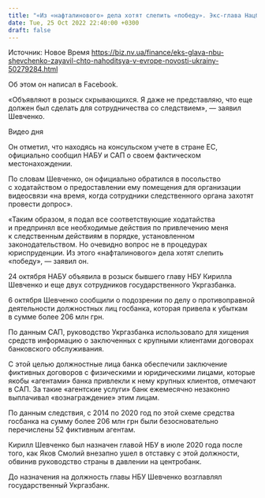 ```yaml
---
title: "«Из «нафталинового» дела хотят слепить «победу». Экс-глава Нацбанка Шевченко заявил, что находится в Европе"
date: Tue, 25 Oct 2022 22:40:00 +0300
draft: false
---
```

Источник: Новое Время https://biz.nv.ua/finance/eks-glava-nbu-shevchenko-zayavil-chto-nahoditsya-v-evrope-novosti-ukrainy-50279284.html


 Об этом он написал в Facebook.

«Объявляют в розыск скрывающихся. Я даже не представляю, что еще должен был сделать для сотрудничества со следствием», — заявил Шевченко.

 Видео дня   

Он отметил, что находясь на консульском учете в стране ЕС, официально сообщил НАБУ и САП о своем фактическом местонахождении.

По словам Шевченко, он официально обратился в посольство с ходатайством о предоставлении ему помещения для организации видеосвязи «на время, когда сотрудники следственного органа захотят провести допрос».

«Таким образом, я подал все соответствующие ходатайства и предпринял все необходимые действия по привлечению меня к следственным действиям в порядке, установленном законодательством. Но очевидно вопрос не в процедурах юриспруденции. Из этого «нафталинового» дела хотят слепить «победу», — заявил он.

24 октября НАБУ объявила в розыск бывшего главу НБУ Кирилла Шевченко и еще двух сотрудников государственного Укргазбанка.

6 октября Шевченко сообщили о подозрении по делу о противоправной деятельности должностных лиц госбанка, которая привела к убыткам в сумме более 206 млн грн.

По данным САП, руководство Укргазбанка использовало для хищения средств информацию о заключенных с крупными клиентами договорах банковского обслуживания.

С этой целью должностные лица банка обеспечили заключение фиктивных договоров с физическими и юридическими лицами, которые якобы «агентами» банка привлекли к нему крупных клиентов, отмечают в САП. За такие «агентские услуги» банк ежемесячно незаконно выплачивал «вознаграждение» этим лицам.

По данным следствия, с 2014 по 2020 год по этой схеме средства госбанка на сумму более 206 млн грн были безосновательно перечислены 52 фиктивным агентам.

Кирилл Шевченко был назначен главой НБУ в июле 2020 года после того, как Яков Смолий внезапно ушел в отставку с этой должности, обвинив руководство страны в давлении на центробанк.

До назначения на должность главы НБУ Шевченко возглавлял государственный Укргазбанк.
